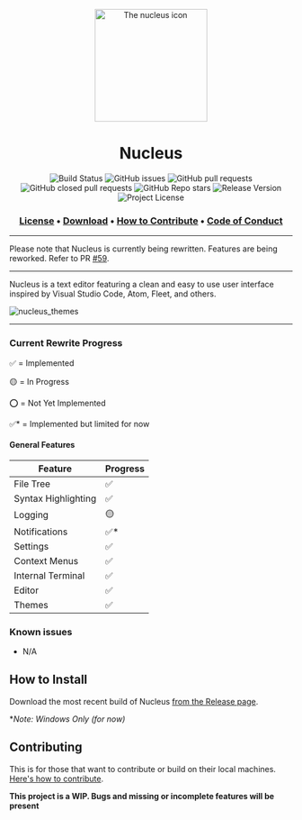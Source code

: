 <p align="center">
  <img width="200" src="./public/assets/images/Icon(1).png" alt="The nucleus icon" /><br>
</p>

<h1 align="center">
Nucleus
</h1>

<p align="center">
  <img alt="Build Status" src="https://img.shields.io/github/actions/workflow/status/mellobacon/Nucleus/.github%2Fworkflows%2Fpublish.yml?style=for-the-badge">
  <img alt="GitHub issues" src="https://img.shields.io/github/issues/mellobacon/Nucleus?style=for-the-badge">
  <img alt="GitHub pull requests" src="https://img.shields.io/github/issues-pr/mellobacon/Nucleus?style=for-the-badge">
  <img alt="GitHub closed pull requests" src="https://img.shields.io/github/issues-pr-closed-raw/mellobacon/Nucleus?style=for-the-badge">
  <img alt="GitHub Repo stars" src="https://img.shields.io/github/stars/mellobacon/Nucleus?style=for-the-badge">
  <img alt="Release Version" src="https://img.shields.io/github/v/tag/mellobacon/Nucleus?style=for-the-badge&label=Current">
  <img alt="Project License" src="https://img.shields.io/github/license/mellobacon/Nucleus?style=for-the-badge">
</p>

<h3 align="center">
  <a href="https://github.com/mellobacon/Nucleus/blob/d704ed7892344480fb6fcd3c94ef534f52cadc31/LICENSE">License</a> •
  <a href="https://github.com/mellobacon/Nucleus/releases">Download</a> •
  <a href="https://github.com/mellobacon/Nucleus/blob/master/CONTRIBUTING.md">How to Contribute</a> •
  <a href="https://github.com/mellobacon/Nucleus/blob/master/CODE_OF_CONDUCT.md">Code of Conduct</a>
</h3>

___

Please note that Nucleus is currently being rewritten. Features are being reworked. Refer to PR [#59](https://github.com/mellobacon/Nucleus/pull/59).
___

Nucleus is a text editor featuring a clean and easy to use user interface inspired by Visual Studio Code, Atom, Fleet, and others.

![nucleus_themes](https://github.com/user-attachments/assets/7d6cc992-3070-42c8-87ea-de1f642c42f1)

___

### Current Rewrite Progress

✅ = Implemented

🟡 = In Progress

⭕ = Not Yet Implemented

✅* = Implemented but limited for now

#### General Features

| Feature             | Progress |
|---------------------|----------|
| File Tree           | ✅        |
| Syntax Highlighting | ✅        |
| Logging             | 🟡        |
| Notifications       | ✅*        |
| Settings            | ✅        |
| Context Menus       | ✅        |
| Internal Terminal   | ✅        |
| Editor              | ✅        |
| Themes              | ✅        |


### Known issues

- N/A

## How to Install
Download the most recent build of Nucleus [from the Release page](https://github.com/mellobacon/Nucleus/releases).

**Note: Windows Only (for now)*

## Contributing

This is for those that want to contribute or build on their local machines. [Here's how to contribute](https://github.com/mellobacon/Nucleus/blob/master/CONTRIBUTING.md).

**This project is a WIP. Bugs and missing or incomplete features will be present**
